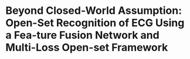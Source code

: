 # Beyond Closed-World Assumption: Open-Set Recognition of ECG Using a Fea-ture Fusion Network and Multi-Loss Open-set Framework
